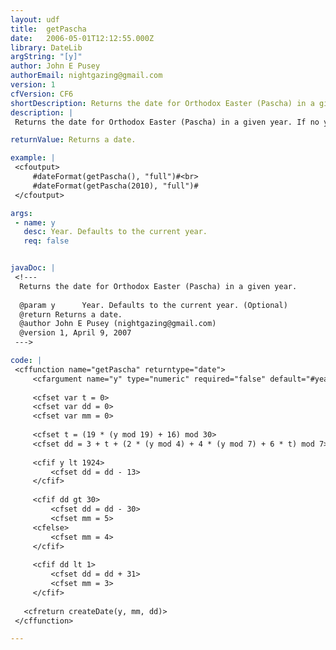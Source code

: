 ```yaml
---
layout: udf
title:  getPascha
date:   2006-05-01T12:12:55.000Z
library: DateLib
argString: "[y]"
author: John E Pusey
authorEmail: nightgazing@gmail.com
version: 1
cfVersion: CF6
shortDescription: Returns the date for Orthodox Easter (Pascha) in a given year.
description: |
 Returns the date for Orthodox Easter (Pascha) in a given year. If no year is specified, defaults to the current year.

returnValue: Returns a date.

example: |
 <cfoutput>
     #dateFormat(getPascha(), "full")#<br>
     #dateFormat(getPascha(2010), "full")#
 </cfoutput>

args:
 - name: y
   desc: Year. Defaults to the current year.
   req: false


javaDoc: |
 <!---
  Returns the date for Orthodox Easter (Pascha) in a given year.
  
  @param y      Year. Defaults to the current year. (Optional)
  @return Returns a date. 
  @author John E Pusey (nightgazing@gmail.com) 
  @version 1, April 9, 2007 
 --->

code: |
 <cffunction name="getPascha" returntype="date">
     <cfargument name="y" type="numeric" required="false" default="#year(now())#">
     
     <cfset var t = 0>
     <cfset var dd = 0>
     <cfset var mm = 0>
     
     <cfset t = (19 * (y mod 19) + 16) mod 30>
     <cfset dd = 3 + t + (2 * (y mod 4) + 4 * (y mod 7) + 6 * t) mod 7>
 
     <cfif y lt 1924>
         <cfset dd = dd - 13>
     </cfif>
 
     <cfif dd gt 30>
         <cfset dd = dd - 30>
         <cfset mm = 5>
     <cfelse>
         <cfset mm = 4>
     </cfif>
     
     <cfif dd lt 1>
         <cfset dd = dd + 31>
         <cfset mm = 3>
     </cfif>
 
   <cfreturn createDate(y, mm, dd)>
 </cffunction>

---
```


